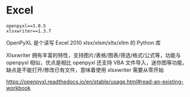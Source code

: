 # Excel

```
openpyxl==3.0.5
xlsxwriter==1.3.7
```

OpenPyXL 是个读写 Excel 2010 xlsx/xlsm/xltx/xltm 的 Python 库

Xlsxwriter 拥有丰富的特性，支持图片/表格/图表/筛选/格式/公式等，功能与 openpyxl 相似，优点是相比 openpyxl 还支持 VBA 文件导入，迷你图等功能，缺点是不能打开/修改已有文件，意味着使用 xlsxwriter 需要从零开始

https://openpyxl.readthedocs.io/en/stable/usage.html#read-an-existing-workbook

